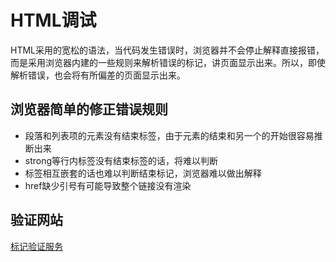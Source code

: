 # HTML调试
HTML采用的宽松的语法，当代码发生错误时，浏览器并不会停止解释直接报错，而是采用浏览器内建的一些规则来解析错误的标记，讲页面显示出来。所以，即使解析错误，也会将有所偏差的页面显示出来。

## 浏览器简单的修正错误规则
- 段落和列表项的元素没有结束标签，由于元素的结束和另一个的开始很容易推断出来
- strong等行内标签没有结束标签的话，将难以判断
- 标签相互嵌套的话也难以判断结束标记，浏览器难以做出解释
- href缺少引号有可能导致整个链接没有渲染

## 验证网站
[标记验证服务](https://validator.w3.org/)